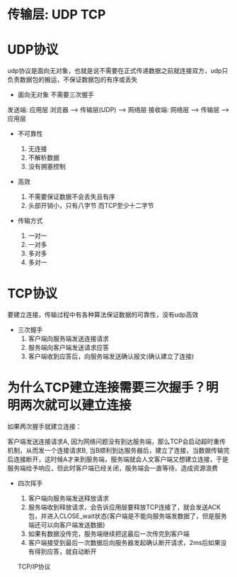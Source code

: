 # 传输层: UDP TCP

# UDP协议
udp协议是面向无对象，也就是说不需要在正式传递数据之前就连接双方，udp只负责数据包的搬运，不保证数据包的有序或丢失

 - 面向无对象
    不需要三次握手

发送端: 应用层  浏览器    --> 传输层(UDP) --> 网络层
接收端: 网络层 --> 传输层  --> 应用层

- 不可靠性
    1. 无连接
    2. 不解析数据
    3. 没有拥塞控制

- 高效
  1. 不需要保证数据不会丢失且有序
  2. 头部开销小，只有八字节 而TCP至少十二字节

- 传输方式
  1. 一对一
  2. 一对多
  3. 多对多
  4. 多对一

# TCP协议
  要建立连接，传输过程中有各种算法保证数据的可靠性，没有udp高效


  - 三次握手
    1. 客户端向服务端发送连接请求
    2. 服务端向客户端发送请求应答
    3. 客户端收到应答后，向服务端发送确认报文(确认建立了连接)

# 为什么TCP建立连接需要三次握手？明明两次就可以建立连接
如果两次握手就建立连接：

客户端发送连接请求A, 因为网络问题没有到达服务端，那么TCP会启动超时重传机制，从而发一个连接请求B, 当B顺利到达服务器后，建立了连接，当数据传输完后连接断开，这时候A才来到服务端，服务端就会人文客户端又想建立连接，于是服务端给予响应，但此时客户端已经关闭，服务端会一直等待，造成资源浪费

  - 四次挥手
    1. 客户端向服务端发送释放请求
    2. 服务端收到释放请求，会告诉应用层要释放TCP连接了，就会发送ACK包，并进入CLOSE_wait状态(客户端是不能向服务端发数据了，但是服务端还可以向客户端发送数据)
    3. 如果有数据没传完，服务端继续把这最后一次传完到客户端
    4. 客户端接受到最后一次数据后向服务器发起确认断开请求，2ms后如果没有得到应答，就自动断开



    TCP/IP协议